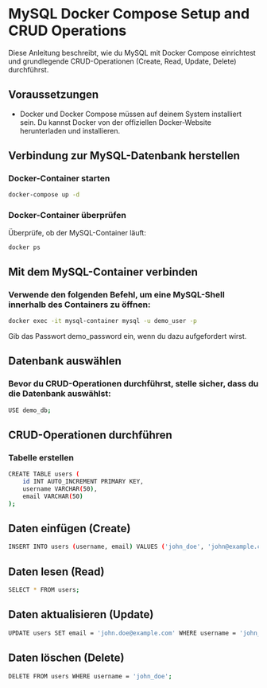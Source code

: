 # MySQL Docker Compose Setup and CRUD Operations

Diese Anleitung beschreibt, wie du MySQL mit Docker Compose einrichtest und grundlegende CRUD-Operationen (Create, Read, Update, Delete) durchführst.

## Voraussetzungen

- Docker und Docker Compose müssen auf deinem System installiert sein. Du kannst Docker von der offiziellen Docker-Website herunterladen und installieren.

## Verbindung zur MySQL-Datenbank herstellen

### Docker-Container starten
```bash
docker-compose up -d  
```
### Docker-Container überprüfen

Überprüfe, ob der MySQL-Container läuft:

```bash
docker ps
```

## Mit dem MySQL-Container verbinden
### Verwende den folgenden Befehl, um eine MySQL-Shell innerhalb des Containers zu öffnen:
```bash
docker exec -it mysql-container mysql -u demo_user -p 
```
Gib das Passwort demo_password ein, wenn du dazu aufgefordert wirst.

## Datenbank auswählen
### Bevor du CRUD-Operationen durchführst, stelle sicher, dass du die Datenbank auswählst:
```bash
USE demo_db;
```

## CRUD-Operationen durchführen
### Tabelle erstellen

```bash
CREATE TABLE users (
    id INT AUTO_INCREMENT PRIMARY KEY,
    username VARCHAR(50),
    email VARCHAR(50)
);
```
## Daten einfügen (Create)
```bash
INSERT INTO users (username, email) VALUES ('john_doe', 'john@example.com');
```

## Daten lesen (Read)
```bash
SELECT * FROM users;
```
## Daten aktualisieren (Update)
```bash
UPDATE users SET email = 'john.doe@example.com' WHERE username = 'john_doe';
```
## Daten löschen (Delete)
```bash
DELETE FROM users WHERE username = 'john_doe';

```

